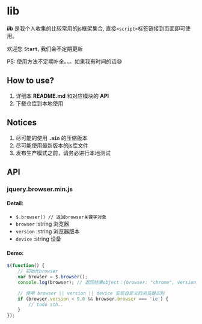 # **lib**

__*lib*__ 是我个人收集的比较常用的js框架集合, 直接`<script>`标签链接到页面即可使用。

欢迎您 **`Start`**, 我们会不定期更新

PS: 使用方法不定期补全。。。如果我有时间的话😅

## How to use?

1. 详细本 **README.md** 和对应模块的 **API**
2. 下载仓库到本地使用

## Notices

1. 尽可能的使用 **`.min`** 的压缩版本
2. 尽可能使用最新版本的js库文件
3. 发布生产模式之前，请务必进行本地测试

## API
### __jquery.browser.min.js__
#### Detail:
- `$.browser() // 返回browser关键字对象`
- `browser` :string 浏览器
- `version` :string 浏览器版本
- `device`  :string 设备

#### Demo:
```javascript
$(function() {
    // 初始化browser
    var browser = $.browser();
    console.log(browser); // 返回结果object：{browser: "chrome", version: "537.36", device: "mac"}

    // 使用 browser || version || device 实现自定义的浏览器识别
    if (browser.version < 9.0 && browser.browser === 'ie') {
        // todo sth..
    }
});
```
